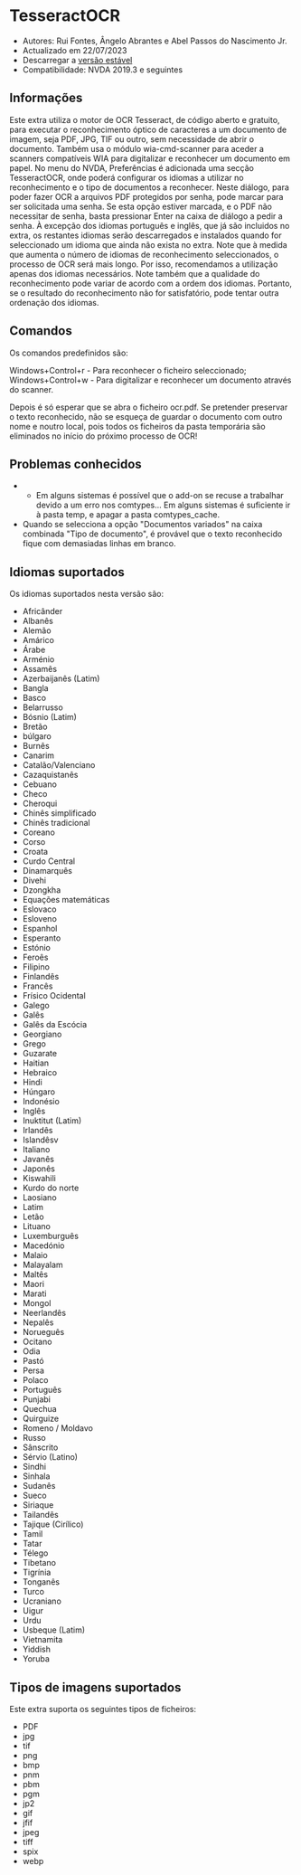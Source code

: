 # TesseractOCR


* Autores: Rui Fontes, Ângelo Abrantes e Abel Passos do Nascimento Jr.
* Actualizado em 22/07/2023
* Descarregar a [versão estável][1]
* Compatibilidade: NVDA 2019.3 e seguintes


## Informações

Este extra utiliza o motor de OCR Tesseract, de código aberto e gratuito, para executar o reconhecimento óptico de caracteres a um documento de imagem, seja PDF, JPG, TIF ou outro, sem necessidade de abrir o documento.
Também usa o módulo wia-cmd-scanner para aceder a scanners compatíveis WIA para digitalizar e reconhecer um documento em papel.
No menu do NVDA, Preferências é adicionada uma secção TesseractOCR, onde poderá configurar os idiomas a utilizar no reconhecimento e o tipo de documentos a reconhecer.
Neste diálogo, para poder fazer OCR a arquivos PDF protegidos por senha, pode marcar para ser solicitada uma senha.
Se esta opção estiver marcada, e o PDF não necessitar de senha, basta pressionar Enter na caixa de diálogo a pedir a senha.
À excepção dos idiomas português e inglês, que já são incluidos no extra, os restantes idiomas serão descarregados e instalados quando for seleccionado um idioma que ainda não exista no extra.
Note que à medida que aumenta o número de idiomas de reconhecimento seleccionados, o processo de OCR será mais longo.
Por isso, recomendamos a utilização apenas dos idiomas necessários.
Note também que a qualidade do reconhecimento pode variar de acordo com a ordem dos idiomas.
Portanto, se o resultado do reconhecimento não for satisfatório, pode tentar outra ordenação dos idiomas.


## Comandos

Os comandos predefinidos são:

Windows+Control+r - Para reconhecer o ficheiro seleccionado;
Windows+Control+w - Para digitalizar e reconhecer um documento através do scanner.

Depois é só esperar que se abra o ficheiro ocr.pdf.
Se pretender preservar o texto reconhecido, não se esqueça de guardar o documento com outro nome e noutro local, pois todos os ficheiros da pasta temporária são eliminados no início do próximo processo de OCR!


## Problemas conhecidos

* * Em alguns sistemas é possível que o add-on se recuse a trabalhar devido a um erro nos comtypes...
Em alguns sistemas é suficiente ir à pasta temp, e apagar a pasta comtypes_cache.
* Quando se selecciona a opção "Documentos variados" na caixa combinada "Tipo de documento", é provável que o texto reconhecido fique com demasiadas linhas em branco.


## Idiomas suportados

Os idiomas suportados nesta versão são:
* Africânder
* Albanês
* Alemão
* Amárico
* Árabe
* Arménio
* Assamês
* Azerbaijanês (Latim)
* Bangla
* Basco
* Belarrusso
* Bósnio (Latim)
* Bretão
* búlgaro
* Burnês
* Canarim
* Catalão/Valenciano
* Cazaquistanês
* Cebuano
* Checo
* Cheroqui
* Chinês simplificado
* Chinês tradicional
* Coreano
* Corso
* Croata
* Curdo Central
* Dinamarquês
* Divehi
* Dzongkha
* Equações matemáticas
* Eslovaco
* Esloveno
* Espanhol
* Esperanto
* Estónio
* Feroês
* Filipino
* Finlandês
* Francês
* Frísico Ocidental
* Galego
* Galês
* Galês da Escócia
* Georgiano
* Grego
* Guzarate
* Haitian
* Hebraico
* Hindi
* Húngaro
* Indonésio
* Inglês
* Inuktitut (Latim)
* Irlandês
* Islandêsv
* Italiano
* Javanês
* Japonês
* Kiswahili
* Kurdo do norte
* Laosiano
* Latim
* Letão
* Lituano
* Luxemburguês
* Macedónio
* Malaio
* Malayalam
* Maltês
* Maori
* Marati
* Mongol
* Neerlandês
* Nepalês 
* Norueguês
* Ocitano
* Odia
* Pastó
* Persa
* Polaco
* Português
* Punjabi
* Quechua
* Quirguize
* Romeno / Moldavo
* Russo
* Sânscrito
* Sérvio (Latino)
* Sindhi
* Sinhala
* Sudanês
* Sueco
* Siriaque
* Tailandês
* Tajique (Cirílico)
* Tamil
* Tatar
* Télego
* Tibetano
* Tigrínia
* Tonganês
* Turco
* Ucraniano
* Uigur
* Urdu
* Usbeque (Latim)
* Vietnamita
* Yiddish
* Yoruba

 
## Tipos de imagens suportados

Este extra suporta os seguintes tipos de ficheiros:
* PDF
* jpg
* tif
* png
* bmp
* pnm
* pbm
* pgm
* jp2
* gif
* jfif
* jpeg
* tiff
* spix
* webp


[1]: https://github.com/ruifontes/tesseractOCR/releases/download/2023.07.22/tesseractOCR-2023.07.22.nvda-addon
